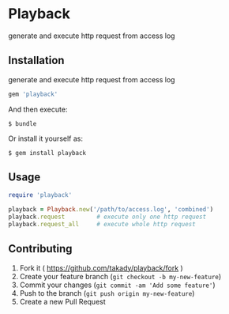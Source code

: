 # Playback

generate and execute http request from access log

## Installation

generate and execute http request from access log

```ruby
gem 'playback'
```

And then execute:

    $ bundle

Or install it yourself as:

    $ gem install playback

## Usage

```ruby
require 'playback'

playback = Playback.new('/path/to/access.log', 'combined')
playback.request         # execute only one http request
playback.request_all     # execute whole http request

```

## Contributing

1. Fork it ( https://github.com/takady/playback/fork )
2. Create your feature branch (`git checkout -b my-new-feature`)
3. Commit your changes (`git commit -am 'Add some feature'`)
4. Push to the branch (`git push origin my-new-feature`)
5. Create a new Pull Request
